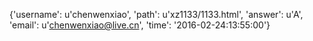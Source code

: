 {'username': u'chenwenxiao', 'path': u'xz1133/1133.html', 'answer': u'A', 'email': u'chenwenxiao@live.cn', 'time': '2016-02-24:13:55:00'}